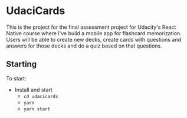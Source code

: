 # UdaciCards

This is the project for the final assessment project for Udacity's React Native course where I've build a mobile app for flashcard memorization. Users will be able to create new decks, create cards with questions and answers for those decks and do a quiz based on that questions.

## Starting

To start:

* Install and start
    - `cd udacicards`
    - `yarn`
    - `yarn start`

